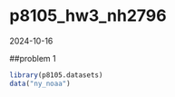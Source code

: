 p8105_hw3_nh2796
================
2024-10-16

\##problem 1

``` r
library(p8105.datasets)
data("ny_noaa")
```
